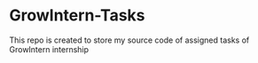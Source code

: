 # GrowIntern-Tasks
This repo is created to store my source code of assigned tasks of GrowIntern internship
